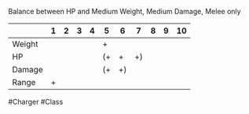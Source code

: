 Balance between HP and Medium Weight, Medium Damage, Melee only

|        | 1   | 2   | 3   | 4   | 5   | 6   | 7   | 8   | 9   | 10  |
| ------ | --- | --- | --- | --- | --- | --- | --- | --- | --- | --- |
| Weight |     |     |     |     | +   |     |     |     |     |     |
| HP     |     |     |     |     | (+  | +   | +)  |     |     |     |
| Damage |     |     |     |     | (+  | +)  |     |     |     |     |
| Range  | +   |     |     |     |     |     |     |     |     |     |
#Charger #Class 